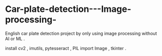 # Car-plate-detection---Image-processing-
English car plate detection project by only using image processing without AI or ML .

install cv2 , imutils, pytesseract , PIL import Image , tkinter .
